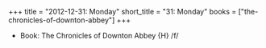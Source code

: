 +++
title = "2012-12-31: Monday"
short_title = "31: Monday"
books = ["the-chronicles-of-downton-abbey"]
+++


* Book: The Chronicles of Downton Abbey {H} /f/
